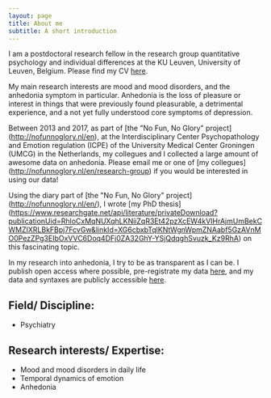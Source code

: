 ```yaml
---
layout: page
title: About me
subtitle: A short introduction
---
```


I am a postdoctoral research fellow in the research group quantitative psychology and individual differences at the KU Leuven, University of Leuven, Belgium. Please find my CV [here](https://www.rug.nl/staff/v.e.heininga/cv).

My main research interests are mood and mood disorders, and the anhedonia symptom in particular. Anhedonia is the loss of pleasure or interest in things that were previously found pleasurable, a detrimental experience, and a not yet fully understood core symptoms of depression.

Between 2013 and 2017, as part of [the "No Fun, No Glory" project] (http://nofunnoglory.nl/en), at the Interdisciplinary Center Psychopathology and Emotion regulation (ICPE) of the University Medical Center Groningen (UMCG) in the Netherlands, my collegues and I collected a large amount of awesome data on anhedonia. Please email me or one of [my collegues] (http://nofunnoglory.nl/en/research-group) if you would be interested in using our data!

Using the diary part of [the "No Fun, No Glory" project] (http://nofunnoglory.nl/en/), I wrote [my PhD thesis] (https://www.researchgate.net/api/literature/privateDownload?publicationUid=RhloCxMqNUXqhLKNiiZqR3Et42pzXcEW4kVIHrAjmUmBekCWMZIXRLBkFBpj7FcvGw&linkId=XG6cbxbTqlKNtWgnWpmZNAabf5GzAVnMO0PezZPg3EIbOxVVC6Doq4DFj0ZA32GhY-YSjQdqghSvuzk_Kz9RhA) on this fascinating topic. 

In my research into anhedonia, I try to be as transparent as I can be. I publish open access where possible, pre-registrate my data [here](https://osf.io/7n4qu/), and my data and syntaxes are publicly accessible [here](https://osf.io/k7rfu/).

## Field/ Discipline:

- Psychiatry 

## Research interests/ Expertise:

- Mood and mood disorders in daily life
- Temporal dynamics of emotion
- Anhedonia
